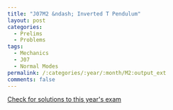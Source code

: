 ```yaml
---
title: "J07M2 &ndash; Inverted T Pendulum"
layout: post
categories:
  - Prelims
  - Problems
tags:
  - Mechanics
  - J07
  - Normal Modes
permalink: /:categories/:year/:month/M2:output_ext
comments: false
---
```

<object data="2007J2M.pdf" type="application/pdf" width="100%" height="500"></object>
<div class="message"><a href='https://princetonprelim.com/prelim/18/'>Check for solutions to this year's exam</a></div>